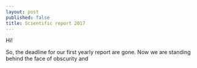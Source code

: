 ```yaml
---
layout: post
published: false
title: Scientific report 2017
---
```

Hi!

So, the deadline for our first yearly report are gone. Now we are standing behind the face of obscurity and 




